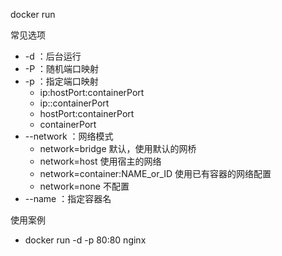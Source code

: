 docker run 



常见选项

- -d ：后台运行
- -P ：随机端口映射
- -p ：指定端口映射
	- ip:hostPort:containerPort
	- ip::containerPort
	- hostPort:containerPort
	- containerPort
- --network ：网络模式
	- network=bridge 默认，使用默认的网桥
	- network=host 使用宿主的网络
	- network=container:NAME_or_ID 使用已有容器的网络配置
	- network=none 不配置
- --name ：指定容器名
	
使用案例

- docker run -d -p 80:80 nginx	
	